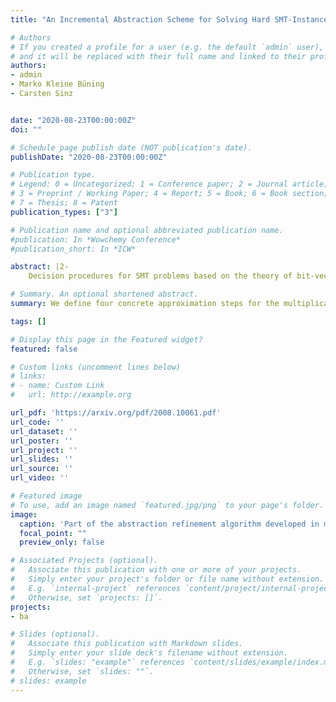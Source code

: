 ```yaml
---
title: "An Incremental Abstraction Scheme for Solving Hard SMT-Instances over Bit-Vectors"

# Authors
# If you created a profile for a user (e.g. the default `admin` user), write the username (folder name) here 
# and it will be replaced with their full name and linked to their profile.
authors:
- admin
- Marko Kleine Büning
- Carsten Sinz


date: "2020-08-23T00:00:00Z"
doi: ""

# Schedule page publish date (NOT publication's date).
publishDate: "2020-08-23T00:00:00Z"

# Publication type.
# Legend: 0 = Uncategorized; 1 = Conference paper; 2 = Journal article;
# 3 = Preprint / Working Paper; 4 = Report; 5 = Book; 6 = Book section;
# 7 = Thesis; 8 = Patent
publication_types: ["3"]

# Publication name and optional abbreviated publication name.
#publication: In *Wowchemy Conference*
#publication_short: In *ICW*

abstract: |2-
    Decision procedures for SMT problems based on the theory of bit-vectors are a fundamental component in state-of-the-art software and hardware verifiers. While very efficient in general, certain SMT instances are still challenging for state-of-the-art solvers (especially when such instances include computationally costly functions). In this work, we present an approach for the quantifier-free bit-vector theory (QF_BV in SMT-LIB) based on incremental SMT solving and abstraction refinement. We define four concrete approximation steps for the multiplication, division and remainder operators and combine them into an incremental abstraction scheme. We implement this scheme in a prototype extending the SMT solver Boolector and measure both the overall performance and the performance of the single approximation steps. The evaluation shows that our abstraction scheme contributes to solving more unsatisfiable benchmark instances, including seven instances with unknown status in SMT-LIB. 

# Summary. An optional shortened abstract.
summary: We define four concrete approximation steps for the multiplication, division and remainder operators and combine them into an incremental abstraction scheme.

tags: []

# Display this page in the Featured widget?
featured: false

# Custom links (uncomment lines below)
# links:
# - name: Custom Link
#   url: http://example.org

url_pdf: 'https://arxiv.org/pdf/2008.10061.pdf'
url_code: ''
url_dataset: ''
url_poster: ''
url_project: ''
url_slides: ''
url_source: ''
url_video: ''

# Featured image
# To use, add an image named `featured.jpg/png` to your page's folder. 
image:
  caption: 'Part of the abstraction refinement algorithm developed in my Bachelor Thesis'
  focal_point: ""
  preview_only: false

# Associated Projects (optional).
#   Associate this publication with one or more of your projects.
#   Simply enter your project's folder or file name without extension.
#   E.g. `internal-project` references `content/project/internal-project/index.md`.
#   Otherwise, set `projects: []`.
projects:
- ba

# Slides (optional).
#   Associate this publication with Markdown slides.
#   Simply enter your slide deck's filename without extension.
#   E.g. `slides: "example"` references `content/slides/example/index.md`.
#   Otherwise, set `slides: ""`.
# slides: example
---
```

